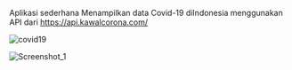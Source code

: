 Aplikasi sederhana Menampilkan data Covid-19 diIndonesia menggunakan API dari https://api.kawalcorona.com/ 

![covid19](https://user-images.githubusercontent.com/15800599/77779162-4c96e800-700f-11ea-9954-5151779b7290.png)

![Screenshot_1](https://user-images.githubusercontent.com/15800599/77782516-a1892d00-7014-11ea-8f44-a8f087a6984c.png)
